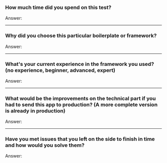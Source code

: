 ### How much time did you spend on this test?

Answer:

---

### Why did you choose this particular boilerplate or framework?

Answer:

---

### What's your current experience in the framework you used? (no experience, beginner, advanced, expert)

Answer:

---

### What would be the improvements on the technical part if you had to send this app to production? (A more complete version is already in production)

Answer:

---

### Have you met issues that you left on the side to finish in time and how would you solve them?

Answer:
